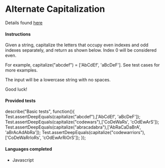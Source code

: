 # Alternate Capitalization

Details found [here](https://www.codewars.com/kata/alternate-capitalization/javascript)

#### Instructions

Given a string, capitalize the letters that occupy even indexes and odd indexes separately, and return as shown below. Index 0 will be considered even.

For example, capitalize("abcdef") = ['AbCdEf', 'aBcDeF']. See test cases for more examples.

The input will be a lowercase string with no spaces.

Good luck!

#### Provided tests

describe("Basic tests", function(){
Test.assertDeepEquals(capitalize("abcdef"),['AbCdEf', 'aBcDeF']);
Test.assertDeepEquals(capitalize("codewars"),['CoDeWaRs', 'cOdEwArS']);
Test.assertDeepEquals(capitalize("abracadabra"),['AbRaCaDaBrA', 'aBrAcAdAbRa']);
Test.assertDeepEquals(capitalize("codewarriors"),['CoDeWaRrIoRs', 'cOdEwArRiOrS']);
});

#### Languages completed

- Javascript